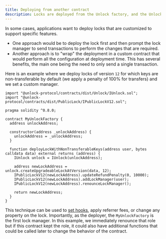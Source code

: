 ```yaml
---
title: Deploying from another contract
description: Locks are deployed from the Unlock factory, and the Unlock factory itself can be called from another contract.
---
```


In some cases, applications want to deploy locks that are customized to support specific features.

- One approach would be to deploy the lock first and then prompt the lock manager to send transactions to perform the changes that are required.
- Another approach is to "wrap" the deployment in a custom contract that would perform all the configuration at deployment time. This has several benefits, the main one being the need to only send a single transaction.

Here is an example where we deploy locks of version `12` for which keys are non-transferable by default (we apply a penalty of 100% for transfers) and we set a custom manager.

```solidity
import "@unlock-protocol/contracts/dist/Unlock/IUnlock.sol";
import "@unlock-protocol/contracts/dist/PublicLock/IPublicLockV12.sol";

pragma solidity ^0.8.0;

contract MyUnlockFactory {
  address unlockAddress;

  constructor(address _unlockAddress) {
    unlockAddress = _unlockAddress;
  }

  function deployLockWithNonTransferableKeys(address user, bytes calldata data) external returns (address) {
    IUnlock unlock = IUnlock(unlockAddress);

    address newLockAddress = unlock.createUpgradeableLockAtVersion(data, 12);
    IPublicLockV12(newLockAddress).updateRefundPenalty(0, 10000);
    IPublicLockV12(newLockAddress).addLockManager(user);
    IPublicLockV12(newLockAddress).renounceLockManager();

    return newLockAddress;
  }
}
```

This technique can be used to [set hooks](../../core-protocol/public-lock/hooks.md), apply referrer fees, or change any property on the lock. Importantly, as the deployer, the `MyUnlockFactory` is the first lock manager. In this example, we immediately renounce that role but if this contract kept the role, it could also have additional functions that could be called later to change the behavior of the contract.
